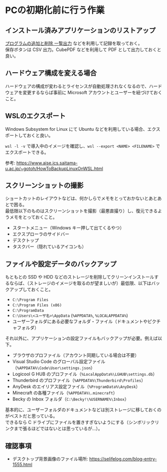 # PCの初期化前に行う作業

## インストール済みアプリケーションのリストアップ

[プログラムの追加と削除 一覧出力](https://forest.watch.impress.co.jp/library/software/pglst/) などを利用して記録を取っておく。  
保存ボタンは CSV 出力。CubePDF などを利用して PDF として出力しておくと良い。

## ハードウェア構成を変える場合

ハードウェアの構成が変わるとライセンスが自動処理されなくなるので、ハードウェアを変更するならば事前に Microsoft アカウントとユーザーを紐づけておくこと。

## WSLのエクスポート

Windows Subsystem for Linux にて Ubuntu などを利用している場合、エクスポートしておくと良い。

`wsl -l -v` で導入中のイメージを確認し、`wsl --export <NAME> <FILENAME>` でエクスポートできる。

参考: https://www.aise.ics.saitama-u.ac.jp/~gotoh/HowToBackupLinuxOnWSL.html

## スクリーンショットの撮影

ショートカットのレイアウトなどは、何かしらでメモをとっておかないとあとあとで困る。  
最低限以下のものはスクリーンショットを撮影（最悪直撮り）し、復元できるようメモをとっておくこと。

- スタートメニュー（Windows キー押して出てくるやつ）
- エクスプローラのサイドバー
- デスクトップ
- タスクバー（隠れているアイコンも）

## ファイルや設定データのバックアップ

もともとの SSD や HDD などのストレージを削除してクリーンインストールするならば、（ストレージのイメージを取るのが望ましいが）最低限、以下はバックアップしておくこと。

- `C:\Program Files`
- `C:\Program Files (x86)`
- `C:\ProgramData`
- `C:\Users\<ユーザ名>\AppData` (`%APPDATA%`, `%LOCALAPPDATA%`)
- ユーザーフォルダにある必要なフォルダ・ファイル（ドキュメントやピクチャフォルダ）

それ以外に、アプリケーションの設定ファイルもバックアップが必要。例えば以下。

- ブラウザのプロファイル（アカウント同期している場合は不要）
- Visual Studio Code のグローバル設定ファイル（`%APPDATA%\Code\User\settings.json`）
- Logicool G HUB のプロファイル（`%LocalAppData%\LGHUB\settings.db`）
- Thunderbird のプロファイル（`%APPDATA%\Thunderbird\Profiles`）
- AnyDesk のエイリアス設定ファイル（`%ProgramData%\AnyDesk`）
- Minecraft の各種ファイル（`%APPDATA%\.minecraft`）
- Becky の Inbox フォルダ（`C:\Becky!\%USERNAME%\Inbox`）

基本的に、ユーザーフォルダのドキュメントなどは別ストレージに移しておくのがベストだと思っている。  
できるなら C ドライブにファイルを置きすぎないようにする（シンボリックリンクまで張るほどではないとは思っているが…）。

## 確認事項

- デスクトップ背景画像のファイル場所: https://selifelog.com/blog-entry-1555.html
